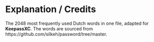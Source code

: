 <h1>Explanation / Credits</h1>
The 2048 most frequently used Dutch words in one file, adapted for <b>KeepassXC</b>. 
The words are sourced from https://github.com/silkeh/password/tree/master.
